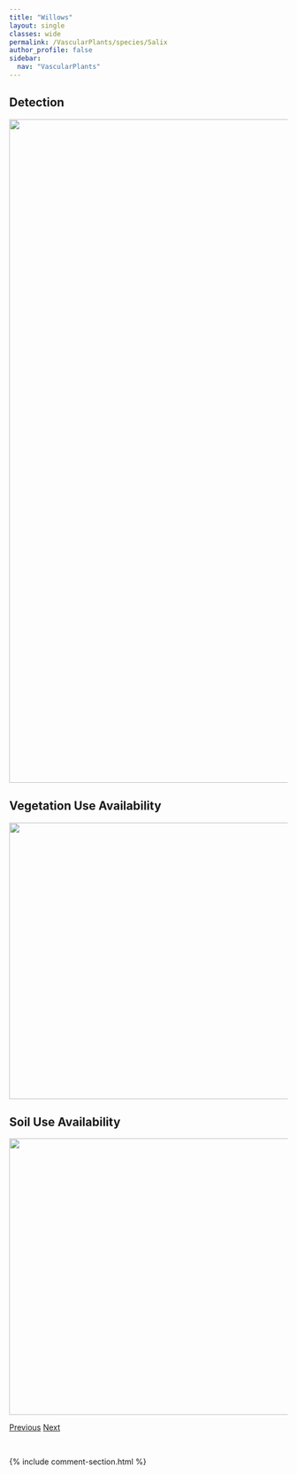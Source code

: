 ```yaml
---
title: "Willows"
layout: single
classes: wide
permalink: /VascularPlants/species/Salix
author_profile: false
sidebar:
  nav: "VascularPlants"
---
```


<h2>Detection</h2>

<a href="https://drive.google.com/uc?export=view&id=190BzWxbegFgnxp8YKP2AvaQPo5_FAbbQ">
<img src="https://drive.google.com/uc?export=view&id=190BzWxbegFgnxp8YKP2AvaQPo5_FAbbQ" height = "1200" width = "800">
</a>


<h2>Vegetation Use Availability</h2>

<a href="https://drive.google.com/uc?export=view&id=1jcfLVbE9_wLeopZzLafk0JIlkiSg9QY7">
<img src="https://drive.google.com/uc?export=view&id=1jcfLVbE9_wLeopZzLafk0JIlkiSg9QY7" height = "500" width = "1000">
</a>


<h2>Soil Use Availability</h2>

<a href="https://drive.google.com/uc?export=view&id=18pZ06xw1Iixh25gOQw90FMCamSSwvyJ7">
<img src="https://drive.google.com/uc?export=view&id=18pZ06xw1Iixh25gOQw90FMCamSSwvyJ7" height = "500" width = "1000">
</a>


<a href="/DevelopmentWebsite/VascularPlants/species/SalicorniaRubra" class="pagination--pager" title="Salicornia rubra">Previous</a> <a href="/DevelopmentWebsite/VascularPlants/species/SalixAmygdaloides" class="pagination--pager" title="Salix amygdaloides">Next</a>

<p>&nbsp;</p>

{% include comment-section.html %}
